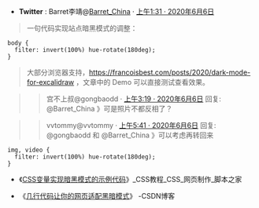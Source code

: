- **Twitter** : Barret李靖@[Barret_China](https://twitter.com/Barret_China/) · [上午1:31 · 2020年6月6日](https://twitter.com/Barret_China/status/1269079416778321920)
> 一句代码实现站点暗黑模式的调整：
```
body {
  filter: invert(100%) hue-rotate(180deg);
}
```
>大部分浏览器支持，https://francoisbest.com/posts/2020/dark-mode-for-excalidraw ，文章中的 Demo 可以直接测试查看效果。

>> 宫不上叔@gongbaodd · [上午3:19 · 2020年6月6日](https://twitter.com/gongbaodd/status/1269106580915548161) 回复: @Barret_China 》可是照片不都反相了？

>> vvtommy@vvtommy ·  [上午5:41 · 2020年6月6日](https://twitter.com/vvtommy/status/1269142375986630656) 回复: @gongbaodd 和 @Barret_China 》可以考虑再转回来
```
img, video {
  filter: invert(100%) hue-rotate(180deg);
}
```

- 《[CSS变量实现暗黑模式的示例代码](https://www.jb51.net/css/716457.html)》_CSS教程_CSS_网页制作_脚本之家 

- 《[几行代码让你的网页适配黑暗模式](https://blog.csdn.net/weixin_43067157/article/details/104890239)》 -CSDN博客
